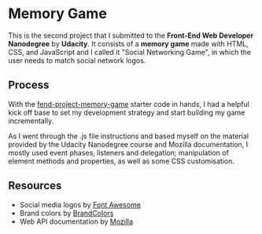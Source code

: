 # Memory Game
This is the second project that I submitted to the **Front-End Web Developer Nanodegree** by **Udacity**. It consists of a **memory game** made with HTML, CSS, and JavaScript and I called it "Social Networking Game", in which the user needs to match social network logos.

## Process
With the [fend-project-memory-game](https://github.com/udacity/fend-project-memory-game) starter code in hands, I had a helpful kick off base to set my development strategy and start building my game incrementally.

As I went through the .js file instructions and based myself on the material provided by the Udacity Nanodegree course and Mozilla documentation, I mostly used event phases, listeners and delegation; manipulation of element methods and properties, as well as some CSS customisation. 

## Resources
* Social media logos by [Font Awesome](https://fontawesome.com/)
* Brand colors by [BrandColors](https://brandcolors.net/)
* Web API documentation by [Mozilla](https://developer.mozilla.org/en-US/docs/Web/API)
